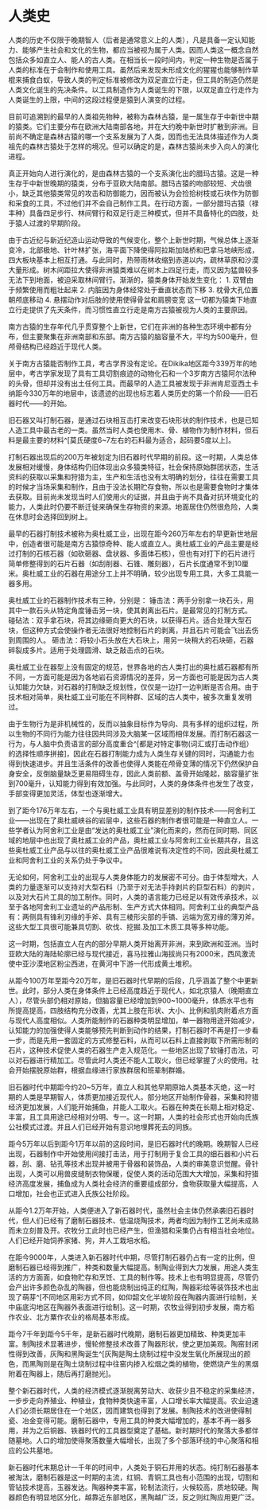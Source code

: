 # 人类史

人类的历史不仅限于晚期智人（后者是通常意义上的人类），凡是具备一定认知能力、能够产生社会和文化的生物，都应当被视为属于人类。因而人类这一概念自然包括众多如直立人、能人的古人类。在相当长一段时间内，判定一种生物是否属于人类的标准在于会制作和使用工具。虽然后来发现未形成文化的猩猩也能够制作草棍来捕食白蚁，导致人类的判定标准被修改为双足直立行走，但工具的制造仍然是人类文化诞生的先决条件。以工具制造作为人类诞生的下限，以双足直立行走作为人类诞生的上限，中间的这段过程便是猿到人演变的过程。

目前可追溯到的最早的人类祖先物种，被称为森林古猿，是一属生存于中新世中期的猿类。它们主要分布在欧洲大陆南部各地，并在大约晚中新世时扩散到非洲。目前尚不确定是森林古猿的哪一个支系发展为了人类，因而也无法具体描述作为人类祖先的森林古猿处于怎样的境况。但可以确定的是，森林古猿尚未步入向人的演化进程。

真正开始向人进行演化的，是由森林古猿的一个支系演化出的腊玛古猿。这是一种生存于中新世晚期的猿类，分布于亚欧大陆南部。腊玛古猿的吻部较短、犬齿很小，缺乏其他猿类常见的攻击和防御能力，因而被认为会捡拾树枝或石块作为防御和采食的工具，不过他们并不会自己制作工具。在行动方面，一部分腊玛古猿（禄丰种）具备四足步行、林间臂行和双足行走三种模式，但并不具备特化的四肢，处于猿人过渡的早期阶段。

由于古近纪与新近纪造山运动导致的气候变化，整个上新世时期，气候总体上逐渐变冷，北部极地、针叶林扩张，海平面下降使得阿拉斯加陆桥和巴拿马地峡形成，四大板块基本上相互打通。与此同时，热带雨林收缩到赤道以内，疏林草原和沙漠大量形成。树木间距拉大使得非洲猿类难以在树木上四足行走，而又因为猛兽较多无法下到地面，被迫采取林间臂行。渐渐的，猿类身体开始发生变化：
    1. 双臂由于频繁使用而粗壮起来
    2. 内脏因为身体经常处于垂直状态而下移
    3. 枕骨大孔位置朝颅底移动
    4. 悬摆动作对后肢的使用使得骨盆和肩膀变宽
这一切都为猿类下地直立行走提供了先天条件，而习惯性直立行走是南方古猿被视为人类的主要原因。

南方古猿的生存年代几乎贯穿整个上新世，它们在非洲的各种生态环境中都有分布，但主要聚集在非洲南部和东部。南方古猿的脑容量不大，平均为500毫升，但颅骨结构已经趋近于现代人类。

关于南方古猿能否制作工具，考古学界没有定论。在Dikika地区距今339万年的地层中，考古学家发现了具有工具切割痕迹的动物化石和一个3岁南方古猿阿尔法种的头骨，但却并没有出土任何工具。而最早的人造工具被发现于非洲肯尼亚西土卡纳距今330万年的地层中，该遗迹的出现也标志着人类历史的第一个阶段——旧石器时代——的开始。

旧石器又叫打制石器，是通过石块相互击打来改变石块形状的制作技术，也是已知人造工具中最古老的一类。虽然当时人类也使用木、骨、植物作为制作材料，但石料是最主要的材料^[莫氏硬度6~7左右的石料最为适合，起码要5度以上]。

打制石器出现后的200万年被划定为旧石器时代早期的前段。这一时期，人类总体发展相对缓慢，身体结构仍旧体现出众多猿类特征，社会保持原始群团状态，生活资料的获取以采集和狩猎为主，生产和生活也没有太明确的划分，往往在需要工具的时候才当场采集和制作，且由于没法长期贮存食物，所以也是需要食物时才集体去获取。目前尚未发现当时人们使用火的证据，并且由于尚不具备对抗环境变化的能力，人类此时仍要不断迁徙来确保生存物资的来源。地面居住仍然很危险，人类在休息时会选择回到树上。

最早的石器打制技术被称为奥杜威工业，出现在距今260万年左右的早更新世地层中，创造者很可能是南方古猿惊奇种、能人或直立人。奥杜威工业的产品主要是经过打制的石核石器（如砍砸器、盘状器、多面体石核），但也有对打下的石片进行简单修整得到的石片石器（如刮削器、石锥、雕刻器），石片长度通常不到10厘米。奥杜威工业的石器在用途分工上并不明确，较少出现专用工具，大多工具能一器多用。

奥杜威工业的石器制作技术有三种，分别是：
锤击法：两手分别拿一块石头，用其中一款石头从特定角度锤击另一块，使其剥离出石片。是最常见的打制方式。
碰砧法：双手拿石块，将其边缘砸向更大的石块，以获得石片。适合处理大型石块，但这种方式会使操作者无法很好地控制石片的剥离，并且石片可能会飞出去伤到周围的人。
砸击法：将较小石头放在大石块上，用另一块稍大的石块砸，石器碎裂成多片。适用于处理圆滑、缺乏敲击点的石块。

奥杜威工业在器型上没有固定的规范，世界各地的古人类打出的奥杜威石器都有所不同，一方面可能是因为各地岩石资源情况的差异，另一方面也可能是因为古人类认知能力欠缺，对石器的打制缺乏规划性，仅仅是一边打一边判断是否合用。由于技术相对简单，奥杜威工业可能在不同种群、区域的古人类中，被多次重复发明过。

由于生物行为是非机械性的，反而以抽象目标作为导向、具有多样的组织过程，所以生物的不同行为能力往往因共同涉及大脑某一区域而相伴发展。而打制石器这一行为，与人脑中负责语言的部分高度重合^[都是对特定事物(词汇或打击动作组）的选择性顺序拼接]，因此在石器打制能力成为人类生存关键的同时，沟通能力也得到快速进步。并且生活条件的改善也使得人类能在颅骨变薄的情况下仍然保护自身安全，反倒脑量缺乏更易阻碍生存，因此人类前额、盖骨开始隆起，脑容量扩张到700毫升，认知能力得到有效加强。与此同时，人类的身体条件也发生了改变，手部变得更加灵活，体型也逐渐增大。

到了距今176万年左右，一个与奥杜威工业具有明显差别的制作技术——阿舍利工业——出现在了奥杜威峡谷的岩层中，这些石器的制作者很可能是一种直立人。一些学者认为阿舍利工业是由“发达的奥杜威工业”演化而来的，然而在同时期、同区域的地层中也出现了奥杜威工业的产品，奥杜威工业与阿舍利工业长期共存，且这些奥杜威工业产品与以往的奥杜威工业产品很难说有决定性的不同，因此奥杜威工业和阿舍利工业的关系仍处于争议中。

无论如何，阿舍利工业的出现与人类身体能力的发展密不可分。由于体型增大，人类的力量逐渐可以支持对大型石料（乃至于对无法手持剥片的巨型石料）的剥片，以及对大石片工具的加工制作。同时，人类的语言能力已经足以有效传承技术，以至于各地阿舍利工业遗址的产品形制、生产方式大体相同。阿舍利工业的典型产品有：两侧具有锋利刃缘的手斧、具有三棱形尖部的手镐、远端为宽刃缘的薄刃斧。这些大型工具很可能兼具切割、砍伐、挖掘.及加工木质工具等多种功能。

这一时期，包括直立人在内的部分早期人类开始离开非洲，来到欧洲和亚洲。当时亚欧大陆的海陆轮廓已经与现代接近，喜马拉雅山海拔尚只有2000米，西风激流使中亚沙漠地区粉尘西进，在黄河中下游一代形成黄土堆积。

从距今100万年至距今20万年，是旧石器时代早期的后段，几乎涵盖了整个中更新世。此时，部分人类在身体条件上已经高度趋近于现代人，如北京猿人（晚期直立人），尽管头部仍相对原始，但脑容量已经增加到900~1000毫升，体质水平也有所提高提高，四肢结构充分改善，尤其上肢在形状、大小、比例和肌肉附着点方面与现代人高度相似。人类所能制作的石器种类明显增加，单一器物用途开始减少，认知能力的加强使得人类能够预先判断到动作的结果，打制石器时不再是打一步看一步，而是先用一套固定的方式修整石料，从而可以石料上直接剥取下所需形制的石片，这种技术促使人类的石器生产走入规范化。一些地区出现了软锤打击法，可以对石器进行精加工。尽管此时人类还不能人工取火，但已经掌握了火的使用。社会开始摆脱原始群，根据血缘进行家族群居和班辈制群婚。

旧石器时代中期距今约20~5万年，直立人和其他早期原始人类基本灭绝，这一时期的人类是早期智人，体质更加接近现代人。部分地区开始制作骨器，采集和狩猎经济更加发展，人们能开始捕鱼，并能人工取火。石器在种类在长期上相对稳定、丰富，且工具用途已经相对分明、专一。这一时期，人类的社会形式也开始向氏族公社模式过渡。并且人们已经开始有意识地埋葬死去的同族。

距今5万年以后到距今1万年以前的这段时间，是旧石器时代的晚期。晚期智人已经出现，石器制作中开始使用间接打击法，用于打制用于复合工具的细石器和小片石器，刮、磨、钻孔等技术出现并被用于骨器和装饰品，人类的审美意识觉醒。骨针出现，人类可以用兽皮缝制衣物保暖，促使人类的活动范围大大增加，采集和狩猎经济高度发展，捕鱼成为人类社会经济的重要组成部分，食物获取量大幅提高，人口增加，社会也正式进入氏族公社阶段。

从距今1.2万年开始，人类便进入了新石器时代，虽然社会主体仍然承袭旧石器时代，但人们已经有了磨制石器技术、低温烧陶技术，两者均因为制作工艺尚未成熟而未立刻普及开。农牧分工此时也已经产生，但渔猎和采集仍占有相当社会地位。人们已经开始饲养家猪、狗，并人工栽培水稻。

在距今9000年，人类进入新石器时代中期，尽管打制石器仍占有一定的比例，但磨制石器已经得到推广，种类和数量大幅提高。制陶业得到大力发展，用途人类生活的方方面面，如食物贮存和烹饪、工具的制作等。技术上也有明显提高，尽管仍会产出许多颜色杂乱的陶器，但也能烧制出纯正的红陶，陶器彩绘等装饰技术也出现了萌芽^[不同地区用彩方式不同，如仰韶文化半坡阶段在陶器内面进行绘制，关中庙底沟地区在陶器外表面进行绘制]。这一时期，农牧业得到初步发展，南方稻作农业、北方粟作农业的格局基本形成。

距今7千年到距今5千年，是新石器时代晚期，磨制石器更加精致、种类更加丰富。制陶技术显著进步，慢轮修整技术改善了陶器形状，使之更加美观。陶窑封闭性得到改善，灰陶和黑陶诞生^[灰陶是陶土烧制过程中没发生氧化所展现出的颜色，而黑陶则是在陶土烧制过程中往窑内掺入松烟之类的植物，使燃烧产生的黑烟附着在陶器上，随后再打磨抛光]。

整个新石器时代，人类的经济模式逐渐脱离劳动大、收获少且不稳定的采集经济，一步步走向养殖业、种植业，食物种类快速丰富，人口增长率大幅提高。农业迫速人们必须长期居住在一个地区，因而建筑也得到了发展。制陶技术的改进使得制瓷、冶金变得可能。磨制石器中，专用工具的种类大幅增加的，基本不再一器多用，并为之后铜器、铁器时代的工具器型奠定了基础。新时期时代的聚落大多都伴随墓地。人口的增加使得聚落数量大幅增长，出现了多个部落环绕的中心聚落和相应的公共墓地。

新石器时代末期总计一千年的时间中，人类处于铜石并用的状态。纯打制石器基本被淘汰，磨制石器是这一时期的主流，红铜、青铜工具也有小范围的出现，切割和管钻技术提高，玉器发达。陶器种类丰富，轮制法流行，火候较高，质地较硬。陶器颜色有明显地区分化，越靠近东部地区，黑陶越广泛，反之则红陶应用更广泛。
